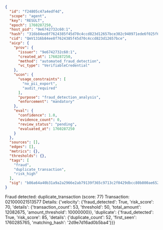 ```json
{
  "id": "f24805c47a4edf4d",
  "scope": "agent",
  "key": "RESULT",
  "epoch": 1760287250,
  "host_pid": "9e6742732c60:1",
  "hash": "316b84ee8f7624385f45d70c4ccd823d12657bce302c940971ede6f025f655d7",
  "cid": "QmV1316b84ee8f7624385f45d70c4ccd823d12657bce",
  "aicp": {
    "prov": {
      "issuer": "9e6742732c60:1",
      "created_at": 1760287250,
      "method": "automated_fraud_detection",
      "vc_type": "VerifiableCredential"
    },
    "ucon": {
      "usage_constraints": [
        "no_pii_export",
        "audit_required"
      ],
      "purpose": "fraud_detection_analysis",
      "enforcement": "mandatory"
    },
    "eval": {
      "confidence": 1.0,
      "evidence_count": 0,
      "review_status": "pending",
      "evaluated_at": 1760287250
    }
  },
  "sources": [],
  "edges": [],
  "metrics": {},
  "thresholds": {},
  "tags": [
    "fraud",
    "duplicate_transaction",
    "risk_high"
  ],
  "sig": "b86a64a40b31a9a2a2966e2ab79139f365c9713c2f0429dbcc80b800ae652a6b"
}
```

Fraud detected: duplicate_transaction (score: 77)
Transaction: 021000021513577
Details: {'velocity': {'fraud_detected': True, 'risk_score': 70, 'details': {'transaction_count': 53, 'threshold': 50, 'total_amount': 12082675, 'amount_threshold': 10000000}}, 'duplicate': {'fraud_detected': True, 'risk_score': 85, 'details': {'duplicate_count': 52, 'first_seen': 1760285765, 'matching_hash': '2d9e7d16ad0b5ba4'}}}